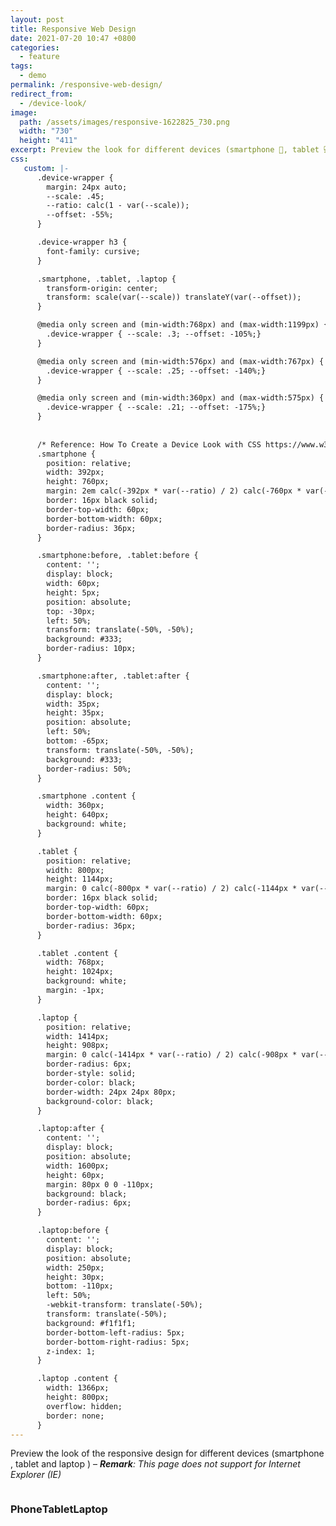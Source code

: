 ```yaml
---
layout: post
title: Responsive Web Design
date: 2021-07-20 10:47 +0800
categories:
  - feature
tags:
  - demo
permalink: /responsive-web-design/
redirect_from:
  - /device-look/
image:
  path: /assets/images/responsive-1622825_730.png
  width: "730"
  height: "411"
excerpt: Preview the look for different devices (smartphone 📱, tablet 💻 and laptop 🖥️)
css:
   custom: |-
      .device-wrapper {
        margin: 24px auto;
        --scale: .45;
        --ratio: calc(1 - var(--scale));
        --offset: -55%;
      }

      .device-wrapper h3 {
        font-family: cursive;
      }

      .smartphone, .tablet, .laptop {
        transform-origin: center;
        transform: scale(var(--scale)) translateY(var(--offset));
      }

      @media only screen and (min-width:768px) and (max-width:1199px) {
        .device-wrapper { --scale: .3; --offset: -105%;}
      }

      @media only screen and (min-width:576px) and (max-width:767px) {
        .device-wrapper { --scale: .25; --offset: -140%;}
      }

      @media only screen and (min-width:360px) and (max-width:575px) {
        .device-wrapper { --scale: .21; --offset: -175%;}
      }
      
      
      /* Reference: How To Create a Device Look with CSS https://www.w3schools.com/howto/howto_css_devices.asp */
      .smartphone {
        position: relative;
        width: 392px;
        height: 760px;
        margin: 2em calc(-392px * var(--ratio) / 2) calc(-760px * var(--ratio));
        border: 16px black solid;
        border-top-width: 60px;
        border-bottom-width: 60px;
        border-radius: 36px;
      }

      .smartphone:before, .tablet:before {
        content: '';
        display: block;
        width: 60px;
        height: 5px;
        position: absolute;
        top: -30px;
        left: 50%;
        transform: translate(-50%, -50%);
        background: #333;
        border-radius: 10px;
      }

      .smartphone:after, .tablet:after {
        content: '';
        display: block;
        width: 35px;
        height: 35px;
        position: absolute;
        left: 50%;
        bottom: -65px;
        transform: translate(-50%, -50%);
        background: #333;
        border-radius: 50%;
      }

      .smartphone .content {
        width: 360px;
        height: 640px;
        background: white;
      }

      .tablet {
        position: relative;
        width: 800px;
        height: 1144px;
        margin: 0 calc(-800px * var(--ratio) / 2) calc(-1144px * var(--ratio));
        border: 16px black solid;
        border-top-width: 60px;
        border-bottom-width: 60px;
        border-radius: 36px;
      }

      .tablet .content {
        width: 768px;
        height: 1024px;
        background: white;
        margin: -1px;
      }

      .laptop {
        position: relative;
        width: 1414px;
        height: 908px;
        margin: 0 calc(-1414px * var(--ratio) / 2) calc(-908px * var(--ratio) + 1em);
        border-radius: 6px;
        border-style: solid;
        border-color: black;
        border-width: 24px 24px 80px;
        background-color: black;
      }

      .laptop:after {
        content: '';
        display: block;
        position: absolute;
        width: 1600px;
        height: 60px;
        margin: 80px 0 0 -110px;
        background: black;
        border-radius: 6px;
      }

      .laptop:before {
        content: '';
        display: block;
        position: absolute;
        width: 250px;
        height: 30px;
        bottom: -110px;
        left: 50%;
        -webkit-transform: translate(-50%);
        transform: translate(-50%);
        background: #f1f1f1;
        border-bottom-left-radius: 5px;
        border-bottom-right-radius: 5px;
        z-index: 1;
      }

      .laptop .content {
        width: 1366px;
        height: 800px;
        overflow: hidden;
        border: none;
      }
---
```


Preview the look of the responsive design for different devices (smartphone <i class="fas fa-mobile-alt"></i> , tablet <i class="fas fa-tablet-alt"></i> and laptop <i class="fas fa-laptop"></i>) &ndash; _**Remark**: This page does not support for Internet Explorer (IE)_

<div style="display:flex;flex-wrap:wrap;">

  <div class="device-wrapper">
    <div class="smartphone">
      <div class="content">
        <amp-iframe
          width="360"
          height="640"
          layout="responsive"
          sandbox="allow-scripts"
          frameborder="0"
          src="/amp-affiliately-jekyll-theme/scroll/"
        >
        </amp-iframe>
      </div>
    </div>
    <h3 class="text-center">Phone</h3>
  </div>

  <div class="device-wrapper">
    <div class="tablet">
      <div class="content">
        <amp-iframe
          width="768"
          height="1024"
          layout="responsive"
          sandbox="allow-scripts"
          frameborder="0"
          src="/amp-affiliately-jekyll-theme/scroll/"
        >
        </amp-iframe>
      </div>
    </div>
    <h3 class="text-center">Tablet</h3>
  </div>

  <div class="device-wrapper">
    <div class="laptop">
      <div class="content">
        <amp-iframe
          width="1366"
          height="800"
          layout="responsive"
          sandbox="allow-scripts"
          frameborder="0"
          src="/amp-affiliately-jekyll-theme/scroll/"
        >
        </amp-iframe>
      </div>
    </div>
    <h3 class="text-center">Laptop</h3>
  </div>

</div>
